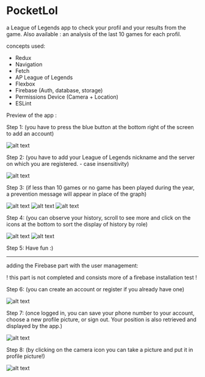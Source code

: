 # PocketLol
a League of Legends app to check your profil and your results from the game.
Also available : an analysis of the last 10 games for each profil.

concepts used:
- Redux
- Navigation
- Fetch
- AP League of Legends
- Flexbox
- Firebase (Auth, database, storage)
- Permissions Device (Camera + Location)
- ESLint

Preview of the app :

Step 1:
(you have to press the blue button at the bottom right of the screen to add an account)

![alt text](https://nsa39.casimages.com/img/2019/01/04/190104052619840623.jpg)

Step 2:
(you have to add your League of Legends nickname and the server on which you are registered. - case insensitivity)

![alt text](https://nsa39.casimages.com/img/2019/01/04/190104052502506173.jpg)

Step 3:
(if less than 10 games or no game has been played during the year, a prevention message will appear in place of the graph)

![alt text](https://nsa39.casimages.com/img/2019/01/04/190104053134390685.jpg)
![alt text](https://nsa39.casimages.com/img/2019/01/04/190104053839413674.jpg)
![alt text](https://nsa40.casimages.com/img/2019/02/19/190219101947136780.jpg)

Step 4:
(you can observe your history, scroll to see more and click on the icons at the bottom to sort the display of history by role)

![alt text](https://nsa40.casimages.com/img/2019/02/19/190219102109106867.jpg)
![alt text](https://nsa40.casimages.com/img/2019/02/19/190219102109483000.jpg)

Step 5:
Have fun :)

-------------------------------------

adding the Firebase part with the user management:

! this part is not completed and consists more of a firebase installation test !

Step 6:
(you can create an account or register if you already have one)

![alt text](https://nsa40.casimages.com/img/2019/02/19/190219103128989260.jpg)

Step 7:
(once logged in, you can save your phone number to your account, choose a new profile picture, or sign out. Your position is also retrieved and displayed by the app.)

![alt text](https://nsa40.casimages.com/img/2019/02/19/190219103106716053.jpg)

Step 8:
(by clicking on the camera icon you can take a picture and put it in profile picture!)

![alt text](https://nsa40.casimages.com/img/2019/02/19/190219103129160662.jpg)
